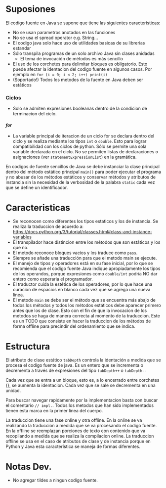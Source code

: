 # Suposiones
El codigo fuente en Java se supone que tiene las siguientes características:   
- No se usan parametros anotados en las funciones    
- No se usa el spread operator e.g. String...   
- El codigo java solo hace uso de utilidades basicas de su librerias estandar   
- Sólo transpila programas de un solo archivo Java sin clases anidadas    
    * El tema de invocación de métodos es más sencillo    
- El uso de los corchetes para delimitar bloques es obligatorio. Esto puede afectar
  la identacion del codigo fuente en algunos casos. Por ejemplo en `for (i = 0; i < 2; i++) print(i)` 
- (Soportado!) Todos los metodos de la fuente en Java deben ser estáticos   

### Ciclos
- Solo se admiten expresiones booleanas dentro de la condicion de terminacion
  del ciclo.
#### *for*
- La variable principal de iteracion de un ciclo for se declara dentro del 
  ciclo y se realiza mediante los tipos `int` o `double`. Esto para lograr
  compatibilidad con los ciclos de python.
  Sólo se permite una sola variable declarada en el ciclo. No se permiten
  listas de declaraciones o asignaciones (ver `statementExpressionList`) en
  la gramática.



En codigos de fuente sencillos de Java se debe instanciar la clase principal dentro del
método estático principal `main()` para poder ejecutar el programa y no abusar de los 
métodos estáticos y conservar métodos y atributos de instancia sin la necesidad de la 
verbosidad de la palabra `static` cada vez que se define un identificador.

# Caracteristicas
- Se reconocen como diferentes los tipos estaticos y los de instancia. Se realiza la
  traduccion de acuerdo a: https://docs.python.org/3/tutorial/classes.html#class-and-instance-variables
- El transpilador hace distincion entre los métodos que son estáticos y los que no.
- El metodo reconoce bloques vacíos y los traduce como `pass`.
- Siempre se añade una traducción para que el metodo main se ejecute.
- El manejo de tipos y operadores está en su fase inicial, por lo que se recomienda
  que el codigo fuente Java indique apropiadamente los tipos de los operandos, porque
  expresiones como `double/int` podría NO dar entero como esperaria el programador.
- El traductor cuida la estética de los operadores, por lo que hace una curación
  de espacios en blanco cada vez que se agrega una nueva linea.
- El metodo `main` se debe ser el método que se encuentra más abajo de todos los métodos y 
  todos los métodos estáticos debe aparecer primero antes que los de clase. Esto con el 
  fin de que la invocacion de los metodos se haga de manera correcta al momento de la
  traduccion. Este es un TODO que consiste en hacer la traduccion de los métodos de forma
  offline para precindir del ordenamiento que se indica. 

# Estructura
El atributo de clase estático `tabDepth` controla la identación a medida que se procesa
el codigo fuente de java. Es un entero que se incrementa o decrementa a través
de expresiones del tipo `tabDepth++` o `tabDepth--`   

Cada vez que se entra a un bloque, esto es, a lo encerrado entre corchetes {},
se aumenta la identacion. Cada vez que se sale se decrementa en una unidad.

Para buscar navegar rapidamente por la implementacion basta con buscar el comentario
`// impl.`. Todos los metodos que han sido implementados tienen esta marca en la primer
linea del cuerpo.

La traduccion tiene una fase online y otra offline. En la online se va realizando la traduccion
a medida que se va procesando el codigo fuente. En la offline se reemplazan porciones de texto
con contenido que va recopilando a medida que se realiza la compilacion online. La traduccion
offline se usa en el caso de atributos de clase y de instancia porque en Python y Java esta
característica se maneja de formas diferentes.


# Notas Dev.
- No agregar tildes a ningun codigo fuente.